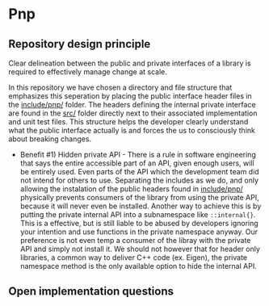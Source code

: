 # Pnp

## Repository design principle

Clear delineation between the public and private interfaces of a library is required to effectively manage change at
scale.

In this repository we have chosen a directory and file structure that emphasizes this seperation by placing the public
interface header files in the [include/pnp/](code/include/pnp/) folder. The headers defining the internal private
interface are found in the [src/](code/src/) folder directly next to their associated implementation and unit test
files. This structure helps the developer clearly understand what the public interface actually is and forces the us to
consciously think about breaking changes.

* Benefit #1) Hidden private API - There is a rule in software engineering that says the entire accessible part of an
  API, given enough users, will be entirely used. Even parts of the API which the development team did not intend for
  others to use. Separating the includes as we do, and only allowing the instalation of the public headers found
  in [include/pnp/](code/include/pnp/) physically prevents consumers of the library from using the private API, because
  it will never even be installed.
  Another way to achieve this is by putting the private internal API into a subnamespace like `::internal{}`.
  This is a effective, but is still liable to be abused by developers ignoring your intention and use functions in the
  private namespace anyway. Our preference is not even temp a consumer of the libray with the private API and simply not
  install it. We should not however that for header only libraries, a common way to deliver C++ code (ex. Eigen), the
  private namespace method is the only available option to hide the internal API.

## Open implementation questions
